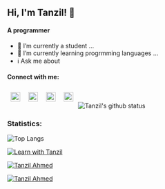 ## Hi, I'm Tanzil! :wave:


#### A programmer

- :telescope: I’m currently a student ...
- :seedling: I’m currently learning progrmming languages ...
- :information_source: Ask me about

#### Connect with me:
[<img align="left" alt="tanzil.web | Facebook" width="22px" style="padding:8px" src="https://simpleicons.org/icons/facebook.svg" />][facebook]
[<img align="left" alt="tanzilamd | Telegram" width="22px" style="padding:8px" src="https://simpleicons.org/icons/telegram.svg" />][telegram]
[<img align="left" alt="learnwithtanzil | youtube" width="22px" style="padding:8px" src="https://simpleicons.org/icons/youtube.svg">][youtube]
[<img align="left" alt="tanzilamd | insta" width="22px" style="padding:8px" src="https://simpleicons.org/icons/instagram.svg">][instagram]


<br />

![Tanzil's github status](https://github-readme-stats.vercel.app/api?username=tanzilamd&show_icons=true&theme=radical)
### Statistics:

![Top Langs](https://github-readme-stats.vercel.app/api/top-langs/?username=tanzilamd&layout=compact)



[facebook]: https://facebook.com/tanzil.web
[telegram]: https://t.me/tanzilamd
[youtube]: https://www.youtube.com/channel/UCBy4hBWyBHsRMP8cQT9NRqw
[instagram]: https://www.instagram.com/tanzilamd/



[![Learn with Tanzil](https://img.shields.io/badge/Youtube-Learn%20with%20Tanzil-green "tanzil")](https://www.youtube.com/channel/UCBy4hBWyBHsRMP8cQT9NRqw "Learn with Tanzil")

[![Tanzil Ahmed](https://img.shields.io/badge/Facebook-Tanzil%20Ahmed-orange "Tanzil Ahmed")](https://www.facebook.com/tanzil.web)

[![Tanzil Ahmed](https://img.shields.io/badge/Instagram-Tanzil%20Ahmed-blue)](https://www.instagram.com/tanzilamd/)



